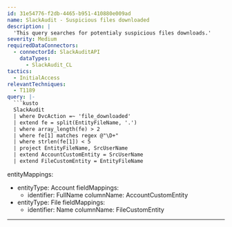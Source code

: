 ```yaml
---
id: 31e54776-f2db-4465-b951-410880e009ad
name: SlackAudit - Suspicious files downloaded
description: |
  'This query searches for potentialy suspicious files downloads.'
severity: Medium
requiredDataConnectors:
  - connectorId: SlackAuditAPI
    dataTypes:
      - SlackAudit_CL
tactics:
  - InitialAccess
relevantTechniques:
  - T1189
query: |-
  ```kusto
  SlackAudit
  | where DvcAction =~ 'file_downloaded'
  | extend fe = split(EntityFileName, '.')
  | where array_length(fe) > 2
  | where fe[1] matches regex @"\D+"
  | where strlen(fe[1]) < 5
  | project EntityFileName, SrcUserName
  | extend AccountCustomEntity = SrcUserName
  | extend FileCustomEntity = EntityFileName
  ```
entityMappings:
  - entityType: Account
    fieldMappings:
      - identifier: FullName
        columnName: AccountCustomEntity
  - entityType: File
    fieldMappings:
      - identifier: Name
        columnName: FileCustomEntity
---
```


